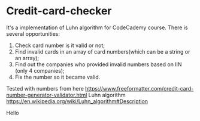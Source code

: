 # Credit-card-checker
It's a implementation of Luhn algorithm for CodeCademy course.
There is several opportunities:

1) Check card number is it valid or not;
2) Find invalid cards in an array of card numbers(which can be a string or an array);
3) Find out the companies who provided invalid numbers based on IIN (only 4 companies);
4) Fix the number so it became valid.

Tested with numbers from here https://www.freeformatter.com/credit-card-number-generator-validator.html
Luhn algorithm https://en.wikipedia.org/wiki/Luhn_algorithm#Description

Hello